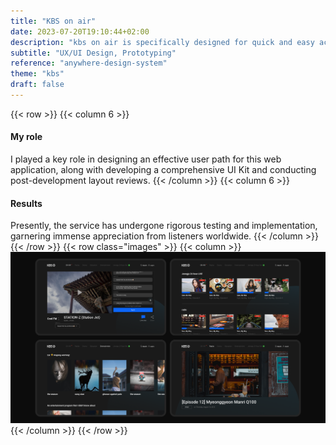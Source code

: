 ```yaml
---
title: "KBS on air"
date: 2023-07-20T19:10:44+02:00
description: "kbs on air is specifically designed for quick and easy access to audio services for KBS WORLD Radio’s programs available in 11 languages"
subtitle: "UX/UI Design, Prototyping"
reference: "anywhere-design-system"
theme: "kbs"
draft: false
---
```

{{< row >}}
{{< column 6 >}}
#### My role
I played a key role in designing an effective user path for this web application, along with developing a comprehensive UI Kit and conducting post-development layout reviews.
{{< /column >}}
{{< column 6 >}}
#### Results
Presently, the service has undergone rigorous testing and implementation, garnering immense appreciation from listeners worldwide.
{{< /column >}}
{{< /row >}}
{{< row class="images" >}}
{{< column >}}
![KBS Flow](kbs-1.png)
{{< /column >}}
{{< /row >}}